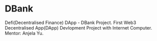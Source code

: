 # DBank
Defi(Decentralised Finance) DApp - DBank Project. First Web3 Decentralised App(DApp) Devlopment Project with Internet Computer. Mentor: Anjela Yu. 
